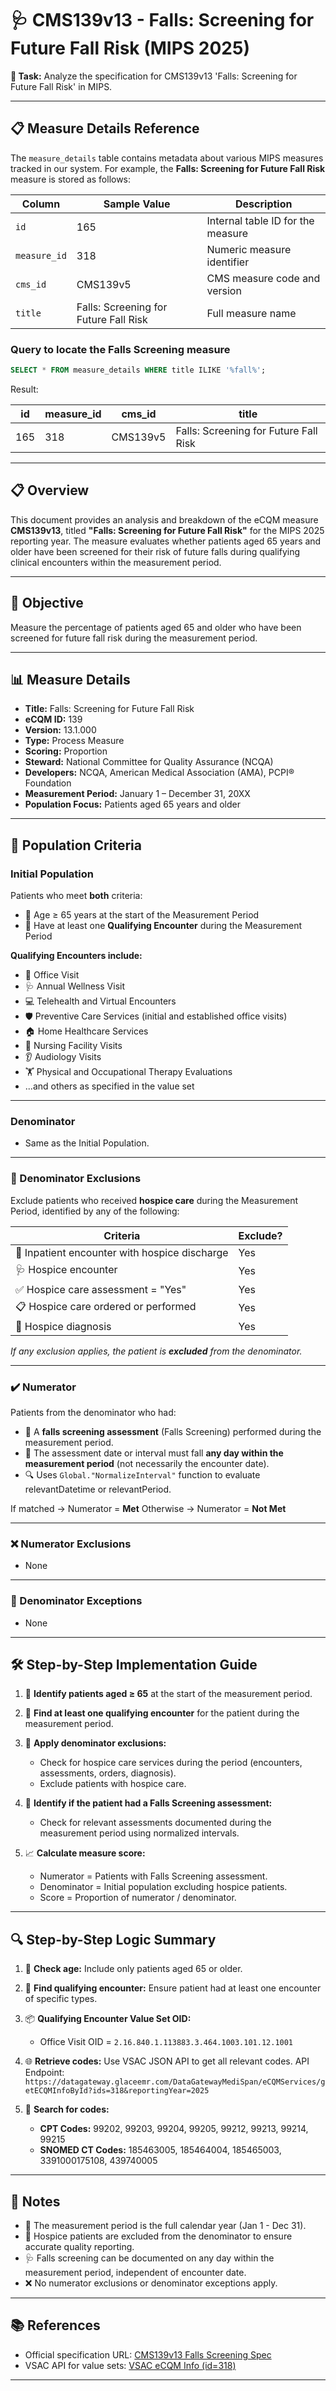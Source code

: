 # 🩺 CMS139v13 - Falls: Screening for Future Fall Risk (MIPS 2025)

**📝 Task:** Analyze the specification for CMS139v13 'Falls: Screening for Future Fall Risk' in MIPS.

---

## 📋 Measure Details Reference

The `measure_details` table contains metadata about various MIPS measures tracked in our system. For example, the **Falls: Screening for Future Fall Risk** measure is stored as follows:

| Column       | Sample Value                          | Description                       |
| ------------ | ------------------------------------- | --------------------------------- |
| `id`         | 165                                   | Internal table ID for the measure |
| `measure_id` | 318                                   | Numeric measure identifier        |
| `cms_id`     | CMS139v5                              | CMS measure code and version      |
| `title`      | Falls: Screening for Future Fall Risk | Full measure name                 |

### Query to locate the Falls Screening measure

```sql
SELECT * FROM measure_details WHERE title ILIKE '%fall%';
```

Result:

| id  | measure\_id | cms\_id  | title                                 |
| --- | ----------- | -------- | ------------------------------------- |
| 165 | 318         | CMS139v5 | Falls: Screening for Future Fall Risk |

---

## 📋 Overview

This document provides an analysis and breakdown of the eCQM measure **CMS139v13**, titled **"Falls: Screening for Future Fall Risk"** for the MIPS 2025 reporting year. The measure evaluates whether patients aged 65 years and older have been screened for their risk of future falls during qualifying clinical encounters within the measurement period.

---

## 🎯 Objective

Measure the percentage of patients aged 65 and older who have been screened for future fall risk during the measurement period.

---

## 📊 Measure Details

* **Title:** Falls: Screening for Future Fall Risk
* **eCQM ID:** 139
* **Version:** 13.1.000
* **Type:** Process Measure
* **Scoring:** Proportion
* **Steward:** National Committee for Quality Assurance (NCQA)
* **Developers:** NCQA, American Medical Association (AMA), PCPI® Foundation
* **Measurement Period:** January 1 – December 31, 20XX
* **Population Focus:** Patients aged 65 years and older

---

## 👥 Population Criteria

### Initial Population

Patients who meet **both** criteria:

* 👵 Age ≥ 65 years at the start of the Measurement Period
* 📅 Have at least one **Qualifying Encounter** during the Measurement Period

**Qualifying Encounters include:**

* 🏥 Office Visit
* 🩺 Annual Wellness Visit
* 💻 Telehealth and Virtual Encounters
* 🛡️ Preventive Care Services (initial and established office visits)
* 🏠 Home Healthcare Services
* 🏢 Nursing Facility Visits
* 👂 Audiology Visits
* 🏋️ Physical and Occupational Therapy Evaluations
* ...and others as specified in the value set

---

### Denominator

* Same as the Initial Population.

---

### 🚫 Denominator Exclusions

Exclude patients who received **hospice care** during the Measurement Period, identified by any of the following:

| Criteria                                      | Exclude? |
| --------------------------------------------- | -------- |
| 🏥 Inpatient encounter with hospice discharge | Yes      |
| 🩺 Hospice encounter                          | Yes      |
| ✅ Hospice care assessment = "Yes"             | Yes      |
| 📋 Hospice care ordered or performed          | Yes      |
| 🏥 Hospice diagnosis                          | Yes      |

*If any exclusion applies, the patient is **excluded** from the denominator.*

---

### ✔️ Numerator

Patients from the denominator who had:

* 📝 A **falls screening assessment** (Falls Screening) performed during the measurement period.
* 📅 The assessment date or interval must fall **any day within the measurement period** (not necessarily the encounter date).
* 🔍 Uses `Global."NormalizeInterval"` function to evaluate relevantDatetime or relevantPeriod.

If matched → Numerator = **Met**
Otherwise → Numerator = **Not Met**

---

### ❌ Numerator Exclusions

* None

---

### 🚫 Denominator Exceptions

* None

---

## 🛠️ Step-by-Step Implementation Guide

1. 👵 **Identify patients aged ≥ 65** at the start of the measurement period.
2. 📅 **Find at least one qualifying encounter** for the patient during the measurement period.
3. 🚫 **Apply denominator exclusions:**

   * Check for hospice care services during the period (encounters, assessments, orders, diagnosis).
   * Exclude patients with hospice care.
4. 📝 **Identify if the patient had a Falls Screening assessment:**

   * Check for relevant assessments documented during the measurement period using normalized intervals.
5. 📈 **Calculate measure score:**

   * Numerator = Patients with Falls Screening assessment.
   * Denominator = Initial population excluding hospice patients.
   * Score = Proportion of numerator / denominator.

---

## 🔍 Step-by-Step Logic Summary

1. 👵 **Check age:** Include only patients aged 65 or older.
2. 🏥 **Find qualifying encounter:** Ensure patient had at least one encounter of specific types.
3. 📦 **Qualifying Encounter Value Set OID:**

   * Office Visit OID = `2.16.840.1.113883.3.464.1003.101.12.1001`
4. 🌐 **Retrieve codes:** Use VSAC JSON API to get all relevant codes.
   API Endpoint:
   `https://datagateway.glaceemr.com/DataGatewayMediSpan/eCQMServices/getECQMInfoById?ids=318&reportingYear=2025`
5. 🔢 **Search for codes:**

   * **CPT Codes:** 99202, 99203, 99204, 99205, 99212, 99213, 99214, 99215
   * **SNOMED CT Codes:** 185463005, 185464004, 185465003, 3391000175108, 439740005

---

## 📝 Notes

* 📆 The measurement period is the full calendar year (Jan 1 - Dec 31).
* 🚫 Hospice patients are excluded from the denominator to ensure accurate quality reporting.
* 🩺 Falls screening can be documented on any day within the measurement period, independent of encounter date.
* ❌ No numerator exclusions or denominator exceptions apply.

---

## 📚 References

* Official specification URL: [CMS139v13 Falls Screening Spec](https://static.glaceemr.com/ECQM/2025/CMS139v13.html)
* VSAC API for value sets:  [VSAC eCQM Info (id=318)](https://datagateway.glaceemr.com/DataGatewayMediSpan/eCQMServices/getECQMInfoById?ids=318&reportingYear=2025)

---
